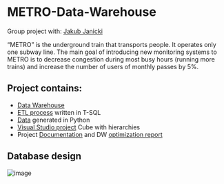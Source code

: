 # METRO-Data-Warehouse
Group project with: [Jakub Janicki](https://github.com/Jaqb-Janicqi)

“METRO” is the underground train that transports people. It
operates only one subway line. The main goal of introducing new monitoring systems to METRO is to
decrease congestion during most busy hours (running more trains)
and increase the number of users of monthly passes by 5%.

## Project contains: 

  -  [Data Warehouse](https://github.com/HUBTVson/METRO-Data-Warehouse/blob/main/ETL/DWCreate) 
  -  [ETL process](https://github.com/HUBTVson/METRO-Data-Warehouse/tree/main/ETL) written in T-SQL
  -  [Data](https://github.com/HUBTVson/METRO-Data-Warehouse/tree/main/Data) generated in Python
  -  [Visual Studio project](https://github.com/HUBTVson/METRO-Data-Warehouse/tree/main/METRO_ETL)  Cube with hierarchies
  -  Project [Documentation](https://github.com/HUBTVson/METRO-Data-Warehouse/tree/main/project_report) and DW [optimization report](https://github.com/HUBTVson/METRO-Data-Warehouse/blob/main/project_report/Optimization.pdf)

## Database design
![image](https://github.com/HUBTVson/METRO-Data-Warehouse/assets/120310542/73d7ca8d-da2c-4dac-a86c-5a682a11f452)
